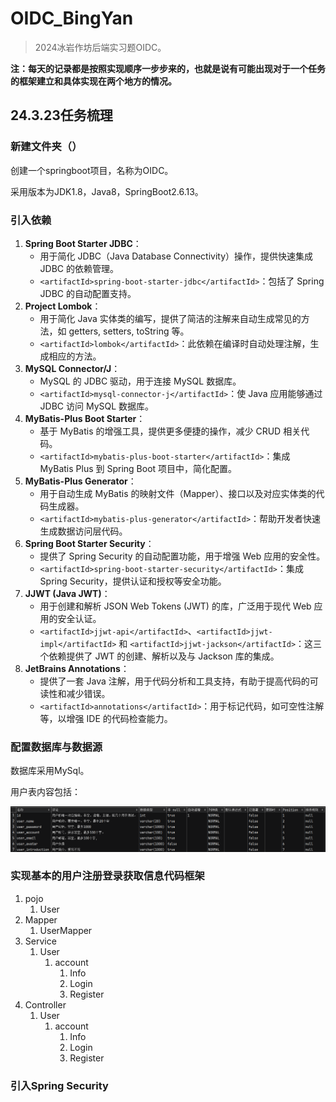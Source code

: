 # OIDC_BingYan

>2024冰岩作坊后端实习题OIDC。

**注：每天的记录都是按照实现顺序一步步来的，也就是说有可能出现对于一个任务的框架建立和具体实现在两个地方的情况。**

## 24.3.23任务梳理

### 新建文件夹（）

创建一个springboot项目，名称为OIDC。

采用版本为JDK1.8，Java8，SpringBoot2.6.13。

### 引入依赖

1. **Spring Boot Starter JDBC**：
   - 用于简化 JDBC（Java Database Connectivity）操作，提供快速集成 JDBC 的依赖管理。
   - `<artifactId>spring-boot-starter-jdbc</artifactId>`：包括了 Spring JDBC 的自动配置支持。
2. **Project Lombok**：
   - 用于简化 Java 实体类的编写，提供了简洁的注解来自动生成常见的方法，如 getters, setters, toString 等。
   - `<artifactId>lombok</artifactId>`：此依赖在编译时自动处理注解，生成相应的方法。
3. **MySQL Connector/J**：
   - MySQL 的 JDBC 驱动，用于连接 MySQL 数据库。
   - `<artifactId>mysql-connector-j</artifactId>`：使 Java 应用能够通过 JDBC 访问 MySQL 数据库。
4. **MyBatis-Plus Boot Starter**：
   - 基于 MyBatis 的增强工具，提供更多便捷的操作，减少 CRUD 相关代码。
   - `<artifactId>mybatis-plus-boot-starter</artifactId>`：集成 MyBatis Plus 到 Spring Boot 项目中，简化配置。
5. **MyBatis-Plus Generator**：
   - 用于自动生成 MyBatis 的映射文件（Mapper）、接口以及对应实体类的代码生成器。
   - `<artifactId>mybatis-plus-generator</artifactId>`：帮助开发者快速生成数据访问层代码。
6. **Spring Boot Starter Security**：
   - 提供了 Spring Security 的自动配置功能，用于增强 Web 应用的安全性。
   - `<artifactId>spring-boot-starter-security</artifactId>`：集成 Spring Security，提供认证和授权等安全功能。
7. **JJWT (Java JWT)**：
   - 用于创建和解析 JSON Web Tokens (JWT) 的库，广泛用于现代 Web 应用的安全认证。
   - `<artifactId>jjwt-api</artifactId>`、`<artifactId>jjwt-impl</artifactId>` 和 `<artifactId>jjwt-jackson</artifactId>`：这三个依赖提供了 JWT 的创建、解析以及与 Jackson 库的集成。
8. **JetBrains Annotations**：
   - 提供了一套 Java 注解，用于代码分析和工具支持，有助于提高代码的可读性和减少错误。
   - `<artifactId>annotations</artifactId>`：用于标记代码，如可空性注解等，以增强 IDE 的代码检查能力。

### 配置数据库与数据源

数据库采用MySql。

用户表内容包括：

![](md_images/用户表.png)

### 实现基本的用户注册登录获取信息代码框架

1. pojo
   1. User
2. Mapper
   1. UserMapper
3. Service
   1. User
      1. account
         1. Info
         2. Login
         3. Register
4. Controller
   1. User
      1. account
         1. Info
         2. Login
         3. Register

### 引入Spring Security


